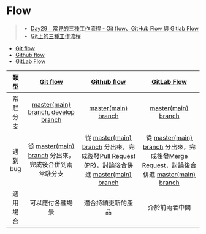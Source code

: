 # Flow
>- [Day29｜常見的三種工作流程 - Git flow、GitHub Flow 與 Gitlab Flow](https://ithelp.ithome.com.tw/articles/10281080)
>- [Git上的三種工作流程](https://medium.com/i-think-so-i-live/git%E4%B8%8A%E7%9A%84%E4%B8%89%E7%A8%AE%E5%B7%A5%E4%BD%9C%E6%B5%81%E7%A8%8B-10f4f915167e)


- [Git flow](Git%20flow.md)
- [Github flow](Github%20flow.md)
- [GitLab Flow](GitLab%20Flow.md)



|類型|[Git flow](Git%20flow.md)|[Github flow](Github%20flow.md)|[GitLab Flow](GitLab%20Flow.md)|
|:-:|:-:|:-:|:-:|
|常駐分支|[master(main) branch](master(main)%20branch.md), [develop branch](develop%20branch.md)|[master(main) branch](master(main)%20branch.md)|[master(main) branch](master(main)%20branch.md)|
|遇到 bug|從 [master(main) branch](master(main)%20branch.md) 分出來，完成後合併到兩常駐分支|從 [master(main) branch](master(main)%20branch.md) 分出來，完成後發[Pull Request (PR)](Pull%20Request%20(PR).md)，討論後合併進 [master(main) branch](master(main)%20branch.md)|從 [master(main) branch](master(main)%20branch.md) 分出來，完成後發[Merge Request](Merge%20Request.md)，討論後合併進 [master(main) branch](master(main)%20branch.md)|
|適用場合|可以應付各種場景|適合持續更新的產品|介於前兩者中間|
